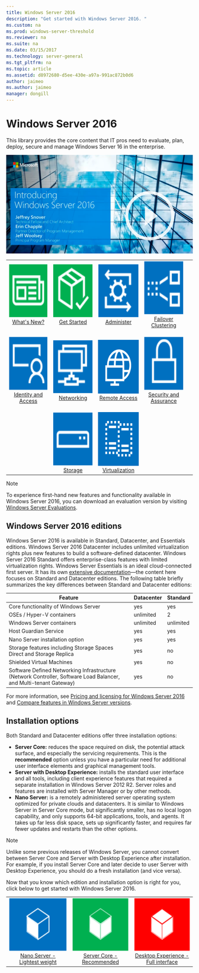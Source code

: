 ```yaml
---
title: Windows Server 2016
description: "Get started with Windows Server 2016. "
ms.custom: na
ms.prod: windows-server-threshold
ms.reviewer: na
ms.suite: na
ms.date: 03/15/2017
ms.technology: server-general
ms.tgt_pltfrm: na
ms.topic: article
ms.assetid: d8972680-d5ee-430e-a97a-991ac872b0d6
author: jaimeo
ms.author: jaimeo
manager: dongill
---
```


# Windows Server 2016

This library provides the core content that IT pros need to evaluate, plan, deploy, secure and manage Windows Server 16 in the enterprise.

[![Storage Spaces Direct Overview Video](media/front-page-video.png)](https://www.youtube.com/embed/V8oF0JpDzaM)

<table border="0" width="100%">
  <tr style="text-align:center">
    <td style="width:25%; border:0;">
      <a href="What-s-New-in-Windows-Server-2016.md">
        <img height=145 src="media/whats-new-highlight.png" alt="What's new icon" title="Whats new in Windows Server 16?"/>
        <br/>What's New?</a>
    </td>
    <td style="width:25%; border:0;">
      <a href="server-basics.md">
        <img height=145 src="media/1-getstarted.png" alt="get started icon" title="Get Started with Windows Server 16" />
      <br/>Get Started</a>
    </td>
    <td style="width:25%; border:0;">
      <a href="../administration/index.md">
        <img height=145 src="media/8-management.png" alt="administer icon" title="Administer Windows Server" />
      <br/>Administer</a>
    </td>
    <td style="width:25%; border:0;">
      <a href="../failover-clustering/failover-clustering-overview.md">
        <img height=145 src="media/3-failover.png" alt="Failover clustering icon" title="Windows Server Failover clustering" />
      <br/>Failover Clustering</a>
    </td>
  </tr>
  <tr style="text-align:center;">
    <td style="width:25%; border:0;"><br/>
      <a href="../identity/identity-and-access.md">
        <img height=145 src="media/4-identity.png" alt="Identity and access icon" title="Windows Server Identity and Access" />
      <br>Identity and Access</a>
    </td>
    <td style="width:25%; border:0;"><br/>
      <a href="../networking/networking.md">
        <img height=145 src="media/6-networking.png" alt="Networking icon" title="Windows Server Networking" />
      <br/>Networking</a>
    </td>
    <td style="width:25%; border:0;"><br/>
      <a href="../remote/index.md">
        <img height=145 src="media/remote.png" alt="remote icon" title="Remote access and server management" />
      <br/>Remote Access</a>
    </td>
    <td style="width:25%; border:0;"><br/>
      <a href="../security/security-and-assurance.md">
        <img height=145 src="media/5-security.png" alt="Security icon" title="Windows Server Security and Assurance" />
      <br/>Security and Assurance</a>
    </td>
  </tr>
  <tr style="text-align:center;">
    <td style="width:25%; border:0;">&nbsp; </td>
     <td style="width:25%; border:0;"><br>
      <a href="../storage/storage.md">
        <img height=145 src="media/7-storage.png" alt="Storage icon" title="Windows Server Storage" />
      <br/>Storage</a>
    </td>
   <td style="width:25%; border:0;"><br/>
      <a href="../virtualization/index.md">
        <img height=145 src="media/virtualization.png" alt="virtualization icon" title="Windows Server Virtualization" />
      <br/>Virtualization</a>
    </td>
    <td style="width:25%; border:0;"></td>
    <td style="width:25%; border:0;">&nbsp; </td>
  </tr>
</table>

> [!Note]  
> To experience first-hand new features and functionality available in Windows Server 2016, you can download an evaluation version by visiting [Windows Server Evaluations](https://www.microsoft.com/evalcenter/evaluate-windows-server-2016).  
>   

## Windows Server 2016 editions

Windows Server 2016 is available in Standard, Datacenter, and Essentials editions. Windows Server 2016 Datacenter includes unlimited virtualization rights plus new features to build a software-defined datacenter. Windows Server 2016 Standard offers enterprise-class features with limited virtualization rights. Windows Server Essentials is an ideal cloud-connected first server. It has its own [extensive documentation](http://go.microsoft.com/fwlink/?LinkID=827171)—the content here focuses on Standard and Datacenter editions. The following table briefly summarizes the key differences between Standard and Datacenter editions:

|Feature|Datacenter|Standard|  
|-------------------|----------|-----------------------|  
|Core functionality of Windows Server| yes| yes|
|OSEs / Hyper-V containers|unlimited|	2|
|Windows Server containers|unlimited|	unlimited|
|Host Guardian Service| yes| yes|
|Nano Server installation option| yes| yes|
|Storage features including Storage Spaces Direct and Storage Replica| yes| no|
|Shielded Virtual Machines| yes| no|
|Software Defined Networking Infrastructure (Network Controller, Software Load Balancer, and Multi-tenant Gateway)| yes| no|

For more information, see [Pricing and licensing for Windows Server 2016](https://www.microsoft.com/en-us/cloud-platform/windows-server-pricing) and [Compare features in Windows Server versions](https://www.microsoft.com/en-us/cloud-platform/windows-server-comparison).

## Installation options

Both Standard and Datacenter editions offer three installation options:

- **Server Core:** reduces the space required on disk, the potential attack surface, and especially the servicing requirements. This is the **recommended** option unless you have a particular need for additional user interface elements and graphical management tools.
- **Server with Desktop Experience:** installs the standard user interface and all tools, including client experience features that required a separate installation in Windows Server 2012 R2. Server roles and features are installed with Server Manager or by other methods.
- **Nano Server:** is a remotely administered server operating system optimized for private clouds and datacenters. It is similar to Windows Server in Server Core mode, but significantly smaller, has no local logon capability, and only supports 64-bit applications, tools, and agents. It takes up far less disk space, sets up significantly faster, and requires far fewer updates and restarts than the other options.

>[!NOTE]
>
>Unlike some previous releases of Windows Server, you cannot convert between Server Core and Server with Desktop Experience after installation. For example, if you install Server Core and later decide to user Server with Desktop Experience, you should do a fresh installation (and vice versa).


Now that you know which edition and installation option is right for you, click below to get started with Windows Server 2016.


<table border=0 width="100%">
  <tr style='text-align:center;'>
    <td style='width:34%'><a href="/windows-server/get-started/getting-started-with-nano-server"> <img height=145 src="media/nano.png" alt="Icon representing Nano server" title="Nano Server - Lightest Weight" /><br/>Nano Server - <br/>Lightest weight</a></td>
    <td style='width:33%'><a href="/windows-server/get-started/getting-started-with-server-core"> <img height=145 src="media/servercore.png" alt="Icon representing the Server Core installation" title="Server Core - Recommended" /><br/>Server Core - <br/>Recommended</a></td>
    <td style='width:33%'><a href="/windows-server/get-started/getting-started-with-server-with-desktop-experience"><img height=145 src="media/desktop.png" alt="Icon representing the full desktop experience installation option for Windows Server" title="Desktop Experience - Full Experience" /><br/>Desktop Experience - <br/>Full interface</a></td>
  </tr>
</table>